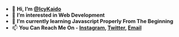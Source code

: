 - 👋 **Hi, I’m [@IcyKaido](https://github.com/IcyKaido)**
- 👀 **I’m interested in Web Development**
- 🌱 **I’m currently learning Javascript Properly From The Beginning** 
- 📫 **You Can Reach Me On - [Instagram](https://instagram.com/ewww_adi), [Twitter](https:twitter.com/eww_adi), [Email](mailto:businessaditya0@gmail.com)**

 <!-- ![image](https://media.giphy.com/media/Uz4cDaGXPxeuY/giphy.gif) -->
<!-- <table>
<tr>
    <td align='center' width="190">
        <img src="https://raw.githubusercontent.com/github/explore/80688e429a7d4ef2fca1e82350fe8e3517d3494d/topics/javascript/javascript.png" width="90">
    </td>
    <td align='center' width="190">
        <img src="https://raw.githubusercontent.com/PHANTOM0P/PHANTOM0P/4d010b945018a617c529b74888e3c9381cac6e2f/assets/ts.svg" width="90">
    </td>
    <td align='center' width="165">
        <img src="css.png">
    </td>
   <td align='center' width="190">
        <img src="html.png">
    </td>
  <td align='center' width="190">
        <img src="remixjss.png">
    </td>
 <td align='center' width="190">
        <img src="reactjs.png">
    </td>
</tr>
</table>-->
<!-- <p align="center">
<img src="https://media.giphy.com/media/vMSXa7KFGx49aeeXhe/giphy.gif">
</p> -->
<!-- - 💞️ I’m looking to collaborate on ... -->
<!-- - 📫 How to reach me [Instagram](https://instagram.com/icy_kaido) -->

<!---
IcyKaido/IcyKaido is a ✨ special ✨ repository because its `README.md` (this file) appears on your GitHub profile.
You can click the Preview link to take a look at your changes.
--->
